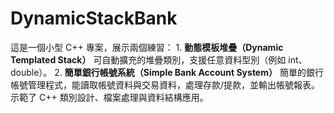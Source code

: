 # DynamicStackBank
這是一個小型 C++ 專案，展示兩個練習：  1. **動態模板堆疊（Dynamic Templated Stack）**      可自動擴充的堆疊類別，支援任意資料型別（例如 int、double）。  2. **簡單銀行帳號系統（Simple Bank Account System）**      簡單的銀行帳號管理程式，能讀取帳號資料與交易資料，處理存款/提款，並輸出帳號報表。      示範了 C++ 類別設計、檔案處理與資料結構應用。
